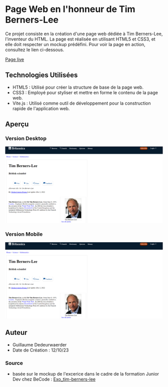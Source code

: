 # Page Web en l'honneur de Tim Berners-Lee

Ce projet consiste en la création d'une page web dédiée à Tim Berners-Lee, l'inventeur du HTML. La page est réalisée en utilisant HTML5 et CSS3, et elle doit respecter un mockup prédéfini. Pour voir la page en action, consultez le lien ci-dessous.

[Page live](https://zanko19.github.io/tim-berners-lee/)

## Technologies Utilisées

- HTML5 : Utilisé pour créer la structure de base de la page web.
- CSS3 : Employé pour styliser et mettre en forme le contenu de la page web.
- Vite.js : Utilisé comme outil de développement pour la construction rapide de l'application web.

## Aperçu

### Version Desktop
![Capture d'écran Desktop](./image/Desktop_tim.png)

### Version Mobile
![Capture d'écran Mobile](./image/Desktop_tim.png)

## Auteur

- Guillaume Dedeurwaerder
- Date de Création : 12/10/23

### Source

- basée sur le mockup de l'excerice dans le cadre de la formation Junior Dev chez BeCode : [Exo_tim-berners-lee](https://github.com/becodeorg/Swartz-8/blob/main/1.The-Field/8.Html-CSS/tim-berners-lee.adoc)
